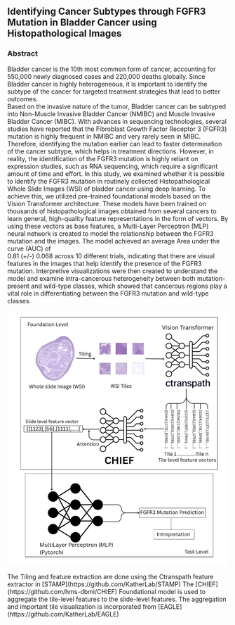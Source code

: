 ## Identifying Cancer Subtypes through FGFR3 Mutation in Bladder Cancer using Histopathological Images
### Abstract
Bladder cancer is the 10th most common form of cancer, accounting for 550,000 newly diagnosed 
cases and 220,000 deaths globally. Since Bladder cancer is highly heterogeneous, it is important 
to identify the subtype of the cancer for targeted treatment strategies that lead to better outcomes.  
Based on the invasive nature of the tumor, Bladder cancer can be subtyped into Non-Muscle 
Invasive Bladder Cancer (NMIBC) and Muscle Invasive Bladder Cancer (MIBC).  With advances 
in sequencing technologies, several studies have reported that the Fibroblast Growth Factor 
Receptor 3 (FGFR3) mutation is highly frequent in NMIBC and very rarely seen in MIBC. 
Therefore, identifying the mutation earlier can lead to faster determination of the cancer subtype, 
which helps in treatment directions. However, in reality, the identification of the FGFR3 mutation 
is highly reliant on expression studies, such as RNA sequencing, which require a significant 
amount of time and effort. In this study, we examined whether it is possible to identify the FGFR3 
mutation in routinely collected Histopathological Whole Slide Images (WSI) of bladder cancer 
using deep learning. To achieve this, we utilized pre-trained foundational models based on the 
Vision Transformer architecture. These models have been trained on thousands of 
histopathological images obtained from several cancers to learn general, high-quality feature 
representations in the form of vectors. By using these vectors as base features, a Multi-Layer 
Perceptron (MLP) neural network is created to model the relationship between the FGFR3 
mutation and the images. The model achieved an average Area under the curve (AUC) of               
0.81 (+/-) 0.068 across 10 different trials, indicating that there are visual features in the images 
that help identify the presence of the FGFR3 mutation. Interpretive visualizations were then 
created to understand the model and examine intra-cancerous heterogeneity between both 
mutation-present and wild-type classes, which showed that cancerous regions play a vital role in 
differentiating between the FGFR3 mutation and wild-type classes. 
<p align="center">
    <img src="assets/workflow.png" alt="failed loading the image" width="1100"/>
</p>
The Tiling and feature extraction are done using the Ctranspath feature extractor in [STAMP](https://github.com/KatherLab/STAMP)
The [CHIEF](https://github.com/hms-dbmi/CHIEF) Foundational model is used to aggregate the tile-level features to the slide-level features.
The aggregation and important tile visualization is incorporated from [EAGLE](https://github.com/KatherLab/EAGLE)

